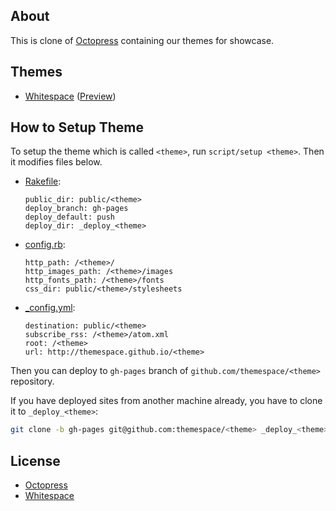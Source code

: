 ## About

This is clone of [Octopress][] containing our themes for showcase.

[Octopress]: https://github.com/imathis/octopress

## Themes

- [Whitespace][] ([Preview](http://themespace.github.io/whitespace/))

[Whitespace]: https://github.com/themespace/whitespace

## How to Setup Theme

To setup the theme which is called `<theme>`, run `script/setup <theme>`. Then it modifies files below.

- [Rakefile](Rakefile):
    ```
    public_dir: public/<theme>
    deploy_branch: gh-pages
    deploy_default: push
    deploy_dir: _deploy_<theme>
    ```

- [config.rb](config.rb):
    ```
    http_path: /<theme>/
    http_images_path: /<theme>/images
    http_fonts_path: /<theme>/fonts
    css_dir: public/<theme>/stylesheets
    ```

- [_config.yml](_config.yml):
    ```
    destination: public/<theme>
    subscribe_rss: /<theme>/atom.xml
    root: /<theme>
    url: http://themespace.github.io/<theme>
    ```

Then you can deploy to `gh-pages` branch of `github.com/themespace/<theme>` repository.

If you have deployed sites from another machine already, you have to clone it to `_deploy_<theme>`:

``` sh
git clone -b gh-pages git@github.com:themespace/<theme> _deploy_<theme>
```

## License

- [Octopress](https://github.com/imathis/octopress#license)
- [Whitespace](https://github.com/themespace/whitespace#license)
